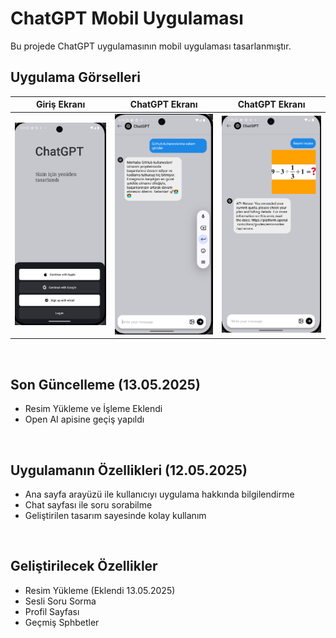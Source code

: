 <h1 >ChatGPT Mobil Uygulaması</h1>
<p>Bu projede ChatGPT uygulamasının mobil uygulaması tasarlanmıştır.</p>

## Uygulama Görselleri
|             Giriş Ekranı             |               ChatGPT Ekranı              |              ChatGPT Ekranı              |
| :----------------------------------: | :---------------------------------------: |:---------------------------------------: |
|    ![](app_image/anaekran.png)       |       ![](app_image/chatekrani.png)       |      ![](app_image/resimyukleme.png)     |

<br>
<h2>Son Güncelleme (13.05.2025)</h2>
<ul>
  <li>Resim Yükleme ve İşleme Eklendi</li>
  <li>Open AI apisine geçiş yapıldı</li>
</ul>
<br>
<h2>Uygulamanın Özellikleri (12.05.2025)</h2>
<ul>
  <li>Ana sayfa arayüzü ile kullanıcıyı uygulama hakkında bilgilendirme</li>
  <li>Chat sayfası ile soru sorabilme </li>
  <li>Geliştirilen tasarım sayesinde kolay kullanım</li>
</ul>
<br>
<h2>Geliştirilecek Özellikler</h2>
<ul>
  <li>Resim Yükleme (Eklendi 13.05.2025)</li>
  <li>Sesli Soru Sorma</li>
  <li>Profil Sayfası</li>
  <li>Geçmiş Sphbetler</li>
</ul>


